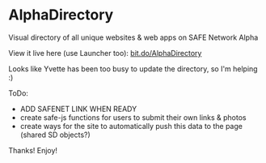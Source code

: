 # AlphaDirectory
Visual directory of all unique websites &amp; web apps on SAFE Network Alpha

View it live here (use Launcher too): <a href="http://bit.do/AlphaDirectory">bit.do/AlphaDirectory</a>

Looks like Yvette has been too busy to update the directory, so I'm helping :)

ToDo:
 - ADD SAFENET LINK WHEN READY
 - create safe-js functions for users to submit their own links & photos
 - create ways for the site to automatically push this data to the page (shared SD objects?)
 
Thanks! Enjoy!
